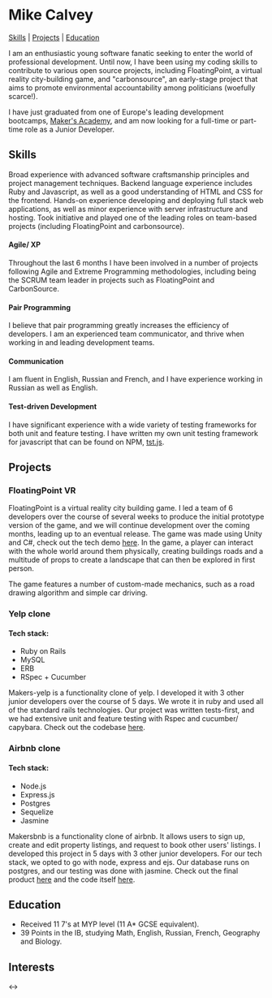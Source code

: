 # Mike Calvey
[Skills](#skills) | [Projects](#projects) | [Education](#education)

I am an enthusiastic young software fanatic seeking to enter the world of professional development.  Until now, I have been using my coding skills to contribute to various open source projects, including FloatingPoint, a virtual reality city-building game, and "carbonsource", an early-stage project that aims to promote environmental accountability among politicians (woefully scarce!).

I have just graduated from one of Europe's leading development bootcamps, [Maker's Academy](http://www.makersacademy.com/), and am now looking for a full-time or part-time role as a Junior Developer.

## Skills
Broad experience with advanced software craftsmanship principles and project management techniques. Backend language experience includes Ruby and Javascript, as well as a good understanding of HTML and CSS for the frontend. Hands-on experience developing and deploying full stack web applications, as well as minor experience with server infrastructure and hosting. Took initiative and played one of the leading roles on team-based projects (including FloatingPoint and carbonsource).

#### Agile/ XP
Throughout the last 6 months I have been involved in a number of projects following Agile and Extreme Programming methodologies, including being the SCRUM team leader in projects such as FloatingPoint and CarbonSource.

#### Pair Programming
I believe that pair programming greatly increases the efficiency of developers. I am an experienced team communicator, and thrive when working in and leading development teams.

#### Communication
I am fluent in English, Russian and French, and I have experience working in Russian as well as English.

#### Test-driven Development
I have significant experience with a wide variety of testing frameworks for both unit and feature testing. I have written my own unit testing framework for javascript that can be found on NPM, [tst.js](https://www.npmjs.com/package/tstjs).

## Projects

### FloatingPoint VR
FloatingPoint is a virtual reality city building game. I led a team of 6 developers over the course of several weeks to produce the initial prototype version of the game, and we will continue development over the coming months, leading up to an eventual release. The game was made using Unity and C#, check out the tech demo [here](). In the game, a player can interact with the whole world around them physically, creating buildings roads and a multitude of props to create a landscape that can then be explored in first person.

The game features a number of custom-made mechanics, such as a road drawing algorithm and simple car driving.

### Yelp clone

#### Tech stack:
- Ruby on Rails
- MySQL
- ERB
- RSpec + Cucumber

Makers-yelp is a functionality clone of yelp. I developed it with 3 other junior developers over the course of 5 days. We wrote it in ruby and used all of the standard rails technologies. Our project was written tests-first, and we had extensive unit and feature testing with Rspec and cucumber/ capybara. Check out the codebase [here](https://github.com/calveym/makersyelp).

### Airbnb clone

#### Tech stack:
- Node.js
- Express.js
- Postgres
- Sequelize
- Jasmine

Makersbnb is a functionality clone of airbnb. It allows users to sign up, create and edit property listings, and request to book other users' listings. I developed this project in 5 days with 3 other junior developers. For our tech stack, we opted to go with node, express and ejs. Our database runs on postgres, and our testing was done with jasmine. Check out the final product [here](http://makersbnb2016.herokuapp.com/home) and the code itself [here](https://github.com/calveym/makersbnb).

## Education
- Received 11 7's at MYP level (11 A* GCSE equivalent).
- 39 Points in the IB, studying Math, English, Russian, French, Geography and Biology.

## Interests

<->
